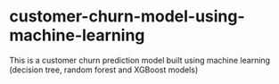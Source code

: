 # customer-churn-model-using-machine-learning
This is a customer churn prediction model built using machine learning (decision tree, random forest and XGBoost models)
